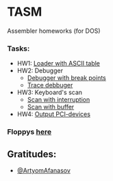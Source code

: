 # TASM
Assembler homeworks (for DOS)

### Tasks:
- HW1:  [Loader with ASCII table](https://github.com/Feodoros/TASM/blob/master/1_ascii.asm)
- HW2: Debugger
	- [Debugger with break points](https://github.com/Feodoros/TASM/blob/master/2_debbuger_break_points.asm)
	- [Trace debbuger](https://github.com/Feodoros/TASM/blob/master/2_debugger.asm) 
- HW3: Keyboard's scan
	- [Scan with interruption](https://github.com/Feodoros/TASM/blob/master/3_INT.asm)
	- [Scan with buffer](https://github.com/Feodoros/TASM/blob/master/3_BUFF.asm)
- HW4: [Output PCI-devices](https://github.com/Feodoros/TASM/blob/master/42_output_devices.asm)

### Floppys [here](https://github.com/Feodoros/TASM/tree/master/floppys)

## Gratitudes:
- [@ArtyomAfanasov](https://github.com/ArtyomAfanasov)
